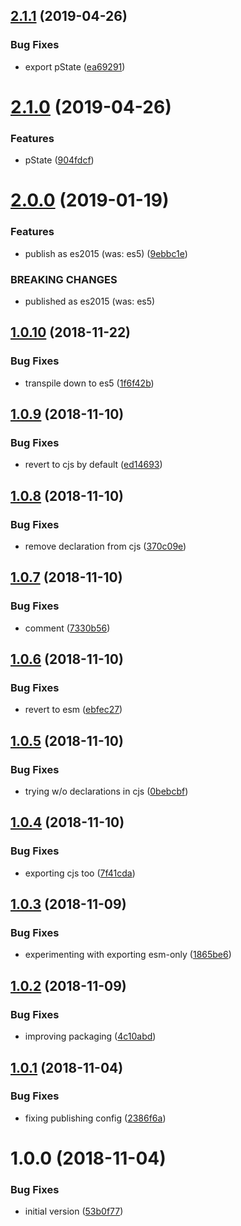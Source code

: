 ## [2.1.1](https://github.com/NaturalCycles/promise-lib/compare/v2.1.0...v2.1.1) (2019-04-26)


### Bug Fixes

* export pState ([ea69291](https://github.com/NaturalCycles/promise-lib/commit/ea69291))

# [2.1.0](https://github.com/NaturalCycles/promise-lib/compare/v2.0.0...v2.1.0) (2019-04-26)


### Features

* pState ([904fdcf](https://github.com/NaturalCycles/promise-lib/commit/904fdcf))

# [2.0.0](https://github.com/NaturalCycles/promise-lib/compare/v1.0.10...v2.0.0) (2019-01-19)


### Features

* publish as es2015 (was: es5) ([9ebbc1e](https://github.com/NaturalCycles/promise-lib/commit/9ebbc1e))


### BREAKING CHANGES

* published as es2015 (was: es5)

## [1.0.10](https://github.com/NaturalCycles/promise-lib/compare/v1.0.9...v1.0.10) (2018-11-22)


### Bug Fixes

* transpile down to es5 ([1f6f42b](https://github.com/NaturalCycles/promise-lib/commit/1f6f42b))

## [1.0.9](https://github.com/NaturalCycles/promise-lib/compare/v1.0.8...v1.0.9) (2018-11-10)


### Bug Fixes

* revert to cjs by default ([ed14693](https://github.com/NaturalCycles/promise-lib/commit/ed14693))

## [1.0.8](https://github.com/NaturalCycles/promise-lib/compare/v1.0.7...v1.0.8) (2018-11-10)


### Bug Fixes

* remove declaration from cjs ([370c09e](https://github.com/NaturalCycles/promise-lib/commit/370c09e))

## [1.0.7](https://github.com/NaturalCycles/promise-lib/compare/v1.0.6...v1.0.7) (2018-11-10)


### Bug Fixes

* comment ([7330b56](https://github.com/NaturalCycles/promise-lib/commit/7330b56))

## [1.0.6](https://github.com/NaturalCycles/promise-lib/compare/v1.0.5...v1.0.6) (2018-11-10)


### Bug Fixes

* revert to esm ([ebfec27](https://github.com/NaturalCycles/promise-lib/commit/ebfec27))

## [1.0.5](https://github.com/NaturalCycles/promise-lib/compare/v1.0.4...v1.0.5) (2018-11-10)


### Bug Fixes

* trying w/o declarations in cjs ([0bebcbf](https://github.com/NaturalCycles/promise-lib/commit/0bebcbf))

## [1.0.4](https://github.com/NaturalCycles/promise-lib/compare/v1.0.3...v1.0.4) (2018-11-10)


### Bug Fixes

* exporting cjs too ([7f41cda](https://github.com/NaturalCycles/promise-lib/commit/7f41cda))

## [1.0.3](https://github.com/NaturalCycles/promise-lib/compare/v1.0.2...v1.0.3) (2018-11-09)


### Bug Fixes

* experimenting with exporting esm-only ([1865be6](https://github.com/NaturalCycles/promise-lib/commit/1865be6))

## [1.0.2](https://github.com/NaturalCycles/promise-lib/compare/v1.0.1...v1.0.2) (2018-11-09)


### Bug Fixes

* improving packaging ([4c10abd](https://github.com/NaturalCycles/promise-lib/commit/4c10abd))

## [1.0.1](https://github.com/NaturalCycles/promise-lib/compare/v1.0.0...v1.0.1) (2018-11-04)


### Bug Fixes

* fixing publishing config ([2386f6a](https://github.com/NaturalCycles/promise-lib/commit/2386f6a))

# 1.0.0 (2018-11-04)


### Bug Fixes

* initial version ([53b0f77](https://github.com/NaturalCycles/promise-lib/commit/53b0f77))
